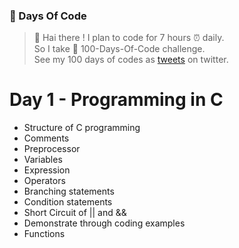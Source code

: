 ### 💯 Days Of Code
> 👋 Hai there ! 
> I plan to code for 7 hours ⏰ daily.<br/>
> So I take 💯 100-Days-Of-Code challenge.<br/>
> See my 100 days of codes as [tweets](https://twitter.com/SelvaLa97822932) on twitter.<br/>
# **Day 1 - Programming in C**
- Structure of C programming
- Comments
- Preprocessor
- Variables
- Expression
- Operators
- Branching statements
- Condition statements
- Short Circuit of || and &&
- Demonstrate through coding examples 
- Functions
